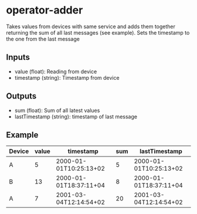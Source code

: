 # operator-adder

Takes values from devices with same service and adds them together returning the sum of all last messages (see example). Sets the timestamp to the one from the last message

## Inputs

* value (float): Reading from device
* timestamp (string): Timestamp from device

## Outputs

* sum (float): Sum of all latest values
* lastTimestamp (string): timestamp of last message

## Example


| Device | value | timestamp              | sum | lastTimestamp          |
|--------|-------|------------------------|-----|------------------------|
| A      | 5     | 2000-01-01T10:25:13+02 | 5   | 2000-01-01T10:25:13+02 |
| B      | 13    | 2000-01-01T18:37:11+04 | 8   | 2000-01-01T18:37:11+04 |
| A      | 7     | 2001-03-04T12:14:54+02 | 20  | 2001-03-04T12:14:54+02 |